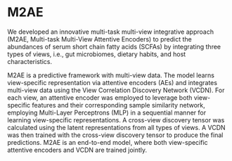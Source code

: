 # M2AE

We developed an innovative multi-task multi-view integrative approach (M2AE, Multi-task Multi-View Attentive Encoders) to predict the abundances of serum short chain fatty acids (SCFAs) by integrating three types of views, i.e., gut microbiomes, dietary habits, and host characteristics.

M2AE is a predictive framework with multi-view data. The model learns view-specific representation via attentive encoders (AEs) and integrates multi-view data using the View Correlation Discovery Network (VCDN). For each view, an attentive encoder was employed to leverage both view-specific features and their corresponding sample similarity network, employing Multi-Layer Perceptrons (MLP) in a sequential manner for learning view-specific representations. A cross-view discovery tensor was calculated using the latent representations from all types of views. A VCDN was then trained with the cross-view discovery tensor to produce the final predictions. M2AE is an end-to-end model, where both view-specific attentive encoders and VCDN are trained jointly.
